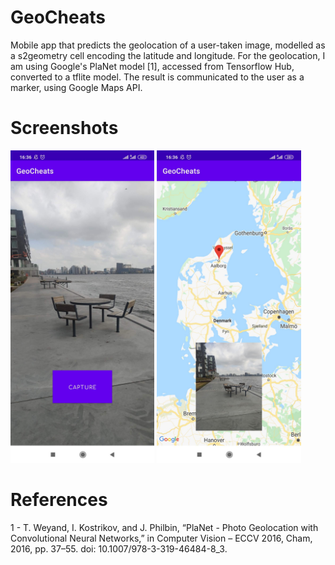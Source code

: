 # GeoCheats
Mobile app that predicts the geolocation of a user-taken image, modelled as a s2geometry cell encoding the latitude and longitude. For the geolocation, I am using Google's PlaNet model [1], accessed from Tensorflow Hub, converted to a tflite model. The result is communicated to the user as a marker, using Google Maps API.


# Screenshots

<!-- <div class="row">
  
  <div class="column">
    <img src=screenshot1.jpg height="500" alt="Preview screen">  
  </div>
  
  <div class="column">
    <img src=screenshot2.jpg height="500" alt="Predicted location">  
  </div>
  
</div> -->


<div style="display:inline-block">
  <img src=screenshot1.jpg height="500" alt="Preview screen" float="left">
  <img src=screenshot2.jpg height="500" alt="Predicted location" float="right"> 
</div>


# References
1 - T. Weyand, I. Kostrikov, and J. Philbin, “PlaNet - Photo Geolocation with Convolutional Neural Networks,” in Computer Vision – ECCV 2016, Cham, 2016, pp. 37–55. doi: 10.1007/978-3-319-46484-8_3.
